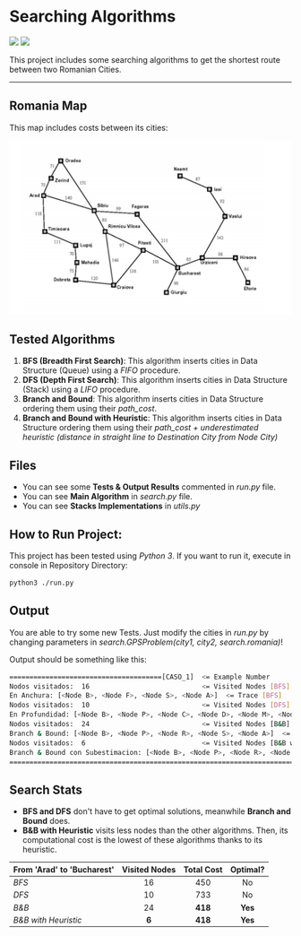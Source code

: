 # Searching Algorithms

<img src="https://img.shields.io/badge/license-MIT-green.svg" />  <img src="https://img.shields.io/badge/version-1.0-red.svg" /> 

This project includes some searching algorithms to get the shortest route between two Romanian Cities.

***

## Romania Map

This map includes costs between its cities:

<img src="./Romania Map.png"/>

## Tested Algorithms

1. **BFS (Breadth First Search)**: This algorithm inserts cities in Data Structure (Queue) using a *FIFO* procedure.
2. **DFS (Depth First Search)**: This algorithm inserts cities in Data Structure (Stack) using a *LIFO* procedure.
3. **Branch and Bound**: This algorithm inserts cities in Data Structure ordering them using their *path_cost*.
4. **Branch and Bound with Heuristic**: This algorithm inserts cities in Data Structure ordering them using their *path_cost + underestimated heuristic (distance in straight line to Destination City from Node City)*

## Files

- You can see some **Tests & Output Results** commented in *run.py* file.
- You can see **Main Algorithm** in *search.py* file.
- You can see **Stacks Implementations** in *utils.py*

## How to Run Project:

This project has been tested using *Python 3*. If you want to run it, execute in console in Repository Directory:

```bash
python3 ./run.py
```

## Output

You are able to try some new Tests. Just modify the cities in *run.py* by changing parameters in *search.GPSProblem(city1, city2, search.romania)*!

Output should be something like this:

```bash
======================================[CASO_1]  <= Example Number
Nodos visitados:  16                            <= Visited Nodes [BFS]
En Anchura: [<Node B>, <Node F>, <Node S>, <Node A>]  <= Trace [BFS]
Nodos visitados:  10                            <= Visited Nodes [DFS]
En Profundidad: [<Node B>, <Node P>, <Node C>, <Node D>, <Node M>, <Node L>, <Node T>, <Node A>]  <= Trace [DFS]
Nodos visitados:  24                            <= Visited Nodes [B&B]
Branch & Bound: [<Node B>, <Node P>, <Node R>, <Node S>, <Node A>]  <= Trace [B&B]
Nodos visitados:  6                             <= Visited Nodes [B&B w/ Heur.]
Branch & Bound con Subestimacion: [<Node B>, <Node P>, <Node R>, <Node S>, <Node A>]  <= Trace [B&B w/ Heur.]
====================================================================================
```



## Search Stats

- **BFS and DFS** don't have to get optimal solutions, meanwhile **Branch and Bound** does.
- **B&B with Heuristic** visits less nodes than the other algorithms. Then, its computational cost is the lowest of these algorithms thanks to its heuristic.

| From 'Arad' to 'Bucharest' | Visited Nodes | Total Cost | Optimal? |
| :------------------------- | :-----------: | :--------: | :------: |
| *BFS*                      |      16       |    450     |    No    |
| *DFS*                      |      10       |    733     |    No    |
| *B&B*                      |      24       |  **418**   | **Yes**  |
| *B&B with Heuristic*       |     **6**     |  **418**   | **Yes**  |

